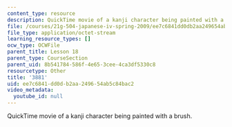 ```yaml
---
content_type: resource
description: QuickTime movie of a kanji character being painted with a brush.
file: /courses/21g-504-japanese-iv-spring-2009/ee7c6841dd0db2aa249654ab5c84bac2_3881.mov
file_type: application/octet-stream
learning_resource_types: []
ocw_type: OCWFile
parent_title: Lesson 18
parent_type: CourseSection
parent_uid: 8b541784-586f-4e65-3cee-4ca3df5330c8
resourcetype: Other
title: '3881'
uid: ee7c6841-dd0d-b2aa-2496-54ab5c84bac2
video_metadata:
  youtube_id: null
---
```

QuickTime movie of a kanji character being painted with a brush.

